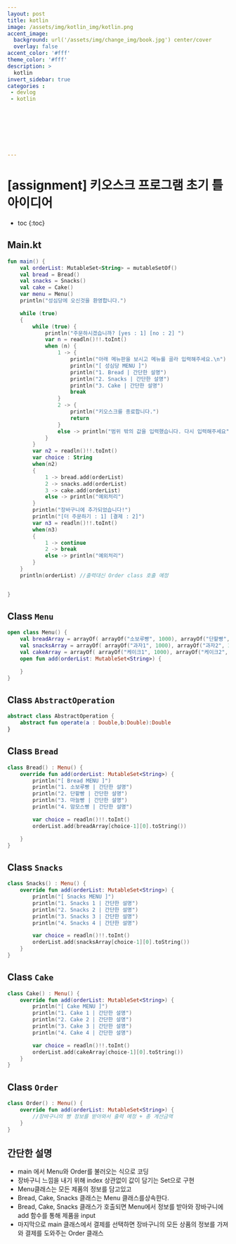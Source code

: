 ```yaml
---
layout: post
title: kotlin
image: /assets/img/kotlin_img/kotlin.png
accent_image: 
  background: url('/assets/img/change_img/book.jpg') center/cover
  overlay: false
accent_color: '#fff'
theme_color: '#fff'
description: >
  kotlin
invert_sidebar: true
categories :
 - devlog	
 - kotlin








---
```


# [assignment] 키오스크 프로그램 초기 틀 아이디어



* toc
{:toc}




## Main.kt

```kotlin
fun main() {
    val orderList: MutableSet<String> = mutableSetOf()
    val bread = Bread()
    val snacks = Snacks()
    val cake = Cake()
    var menu = Menu()
    println("성심당에 오신것을 환영합니다.")

    while (true)
    {
        while (true) {
            println("주문하시겠습니까? [yes : 1] [no : 2] ")
            var n = readln()!!.toInt()
            when (n) {
                1 -> {
                    println("아래 메뉴판을 보시고 메뉴를 골라 입력해주세요.\n")
                    println("[ 성심당 MENU ]")
                    println("1. Bread | 간단한 설명")
                    println("2. Snacks | 간단한 설명")
                    println("3. Cake | 간단한 설명")
                    break
                }
                2 -> {
                    println("키오스크를 종료합니다.")
                    return
                }
                else -> println("범위 밖의 값을 입력했습니다. 다시 입력해주세요")
            }
        }
        var n2 = readln()!!.toInt()
        var choice : String
        when(n2)
        {
            1 -> bread.add(orderList)
            2 -> snacks.add(orderList)
            3 -> cake.add(orderList)
            else -> println("예외처리")
        }
        println("장바구니에 추가되었습니다!")
        println("[더 주문하기 : 1] [결제 : 2]")
        var n3 = readln()!!.toInt()
        when(n3)
        {
            1 -> continue
            2 -> break
            else -> println("예외처리")
        }
    }
    println(orderList) //출력대신 Order class 호출 예정


}
```

## Class `Menu`

```kotlin
open class Menu() {
    val breadArray = arrayOf( arrayOf("소보루빵", 1000), arrayOf("단팥빵", 2000 ),arrayOf("마늘빵", 3000),arrayOf("맘모스빵", 4000))
    val snacksArray = arrayOf( arrayOf("과자1", 1000), arrayOf("과자2", 2000 ),arrayOf("과자3", 3000),arrayOf("과자4", 4000))
    val cakeArray = arrayOf( arrayOf("케이크1", 1000), arrayOf("케이크2", 2000 ),arrayOf("케이크3", 3000),arrayOf("케이크4", 3000))
    open fun add(orderList: MutableSet<String>) {

    }
}
```

## Class `AbstractOperation`

```kotlin
abstract class AbstractOperation {
    abstract fun operate(a : Double,b:Double):Double
}
```

## Class `Bread`

```kotlin
class Bread() : Menu() {
    override fun add(orderList: MutableSet<String>) {
        println("[ Bread MENU ]")
        println("1. 소보루빵 | 간단한 설명")
        println("2. 단팥빵 | 간단한 설명")
        println("3. 마늘빵 | 간단한 설명")
        println("4. 맘모스빵 | 간단한 설명")

        var choice = readln()!!.toInt()
        orderList.add(breadArray[choice-1][0].toString())

    }
}
```

## Class `Snacks`

```kotlin
class Snacks() : Menu() {
    override fun add(orderList: MutableSet<String>) {
        println("[ Snacks MENU ]")
        println("1. Snacks 1 | 간단한 설명")
        println("2. Snacks 2 | 간단한 설명")
        println("3. Snacks 3 | 간단한 설명")
        println("4. Snacks 4 | 간단한 설명")

        var choice = readln()!!.toInt()
        orderList.add(snacksArray[choice-1][0].toString())
    }
}
```

## Class `Cake`

```kotlin
class Cake() : Menu() {
    override fun add(orderList: MutableSet<String>) {
        println("[ Cake MENU ]")
        println("1. Cake 1 | 간단한 설명")
        println("2. Cake 2 | 간단한 설명")
        println("3. Cake 3 | 간단한 설명")
        println("4. Cake 4 | 간단한 설명")

        var choice = readln()!!.toInt()
        orderList.add(cakeArray[choice-1][0].toString())
    }
}
```

## Class `Order`

```kotlin
class Order() : Menu() {
    override fun add(orderList: MutableSet<String>) {
        //장바구니의 빵 정보를 받아와서 출력 예정 + 총 계산금액
    }
}
```





## 간단한 설명

- main 에서 Menu와 Order를 불러오는 식으로 코딩
- 장바구니 느낌을 내기 위해 index 상관없이 값이 담기는 Set으로 구현
- Menu클래스는 모든 제품의 정보를 담고있고
- Bread, Cake, Snacks 클래스는 Menu 클래스를상속한다.
- Bread, Cake, Snacks 클래스가 호출되면 Menu에서 정보를 받아와 장바구니에 add 함수를 통해 제품을 input
- 마지막으로 main 클래스에서 결제를 선택하면 장바구니의 모든 상품의 정보를 가져와 결제를 도와주는 Order 클래스